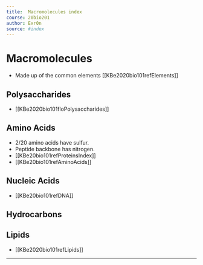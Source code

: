 ```yaml
---
title:  Macromolecules index
course: 20bio201
author: Exr0n
source: #index
---
```


# Macromolecules
- Made up of the common elements [[KBe2020bio101refElements]]
## Polysaccharides
- [[KBe2020bio101floPolysaccharides]]
## Amino Acids
- 2/20 amino acids have sulfur.
- Peptide backbone has nitrogen.
- [[KBe20bio101refProteinsIndex]]
- [[KBe20bio101refAminoAcids]]
## Nucleic Acids
- [[KBe20bio101refDNA]]
## Hydrocarbons
## Lipids
- [[KBe2020bio101refLipids]]

---
